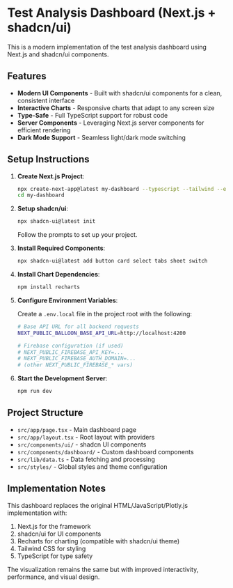 # Test Analysis Dashboard (Next.js + shadcn/ui)

This is a modern implementation of the test analysis dashboard using Next.js and shadcn/ui components.

## Features

- **Modern UI Components** - Built with shadcn/ui components for a clean, consistent interface
- **Interactive Charts** - Responsive charts that adapt to any screen size
- **Type-Safe** - Full TypeScript support for robust code
- **Server Components** - Leveraging Next.js server components for efficient rendering
- **Dark Mode Support** - Seamless light/dark mode switching

## Setup Instructions

1. **Create Next.js Project**:

   ```bash
   npx create-next-app@latest my-dashboard --typescript --tailwind --eslint --app --src-dir
   cd my-dashboard
   ```

2. **Setup shadcn/ui**:

   ```bash
   npx shadcn-ui@latest init
   ```

   Follow the prompts to set up your project.

3. **Install Required Components**:

   ```bash
   npx shadcn-ui@latest add button card select tabs sheet switch
   ```

4. **Install Chart Dependencies**:

   ```bash
   npm install recharts
   ```

5. **Configure Environment Variables**:

   Create a `.env.local` file in the project root with the following:

   ```bash
   # Base API URL for all backend requests
   NEXT_PUBLIC_BALLOON_BASE_API_URL=http://localhost:4200
   
   # Firebase configuration (if used)
   # NEXT_PUBLIC_FIREBASE_API_KEY=...
   # NEXT_PUBLIC_FIREBASE_AUTH_DOMAIN=...
   # (other NEXT_PUBLIC_FIREBASE_* vars)
   ```

6. **Start the Development Server**:
   ```bash
   npm run dev
   ```

## Project Structure

- `src/app/page.tsx` - Main dashboard page
- `src/app/layout.tsx` - Root layout with providers
- `src/components/ui/` - shadcn UI components
- `src/components/dashboard/` - Custom dashboard components
- `src/lib/data.ts` - Data fetching and processing
- `src/styles/` - Global styles and theme configuration

## Implementation Notes

This dashboard replaces the original HTML/JavaScript/Plotly.js implementation with:

1. Next.js for the framework
2. shadcn/ui for UI components
3. Recharts for charting (compatible with shadcn/ui theme)
4. Tailwind CSS for styling
5. TypeScript for type safety

The visualization remains the same but with improved interactivity, performance, and visual design.

